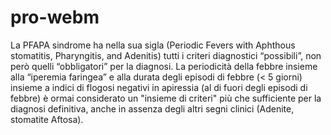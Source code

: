 # pro-webm
La PFAPA sindrome ha nella sua sigla (Periodic Fevers with Aphthous stomatitis, Pharyngitis, and Adenitis) tutti i criteri diagnostici “possibili”, non però quelli “obbligatori” per la diagnosi.
La periodicità della febbre insieme alla “iperemia faringea” e alla durata degli episodi di febbre (< 5 giorni) insieme a indici di flogosi negativi in apiressia (al di fuori degli episodi di febbre) è ormai considerato un "insieme di criteri" più che sufficiente per la diagnosi definitiva, anche in assenza degli altri segni clinici (Adenite, stomatite Aftosa).
